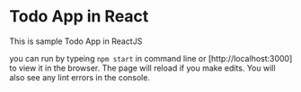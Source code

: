 # Todo App in React  
This is sample Todo App in ReactJS

you can run by typeing  `npm start` in command line or [http://localhost:3000] to view it in the browser.
The page will reload if you make edits. You will also see any lint errors in the console.
